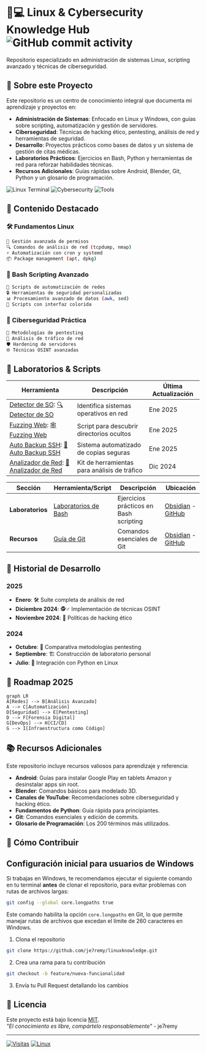 # 🐧💻 Linux & Cybersecurity Knowledge Hub ![GitHub commit activity](https://img.shields.io/github/commit-activity/m/je7remy/linuxknowledge?color=blue&label=Updates)

Repositorio especializado en administración de sistemas Linux, scripting avanzado y técnicas de ciberseguridad.

## 📌 Sobre este Proyecto

Este repositorio es un centro de conocimiento integral que documenta mi aprendizaje y proyectos en:

- **Administración de Sistemas**: Enfocado en Linux y Windows, con guías sobre scripting, automatización y gestión de servidores.
- **Ciberseguridad**: Técnicas de hacking ético, pentesting, análisis de red y herramientas de seguridad.
- **Desarrollo**: Proyectos prácticos como bases de datos y un sistema de gestión de citas médicas.
- **Laboratorios Prácticos**: Ejercicios en Bash, Python y herramientas de red para reforzar habilidades técnicas.
- **Recursos Adicionales**: Guías rápidas sobre Android, Blender, Git, Python y un glosario de programación.

![Linux Terminal](https://img.shields.io/badge/Shell-Bash-4EAA25?logo=gnu-bash&logoColor=white) ![Cybersecurity](https://img.shields.io/badge/Ciberseguridad-Pentesting-red) ![Tools](https://img.shields.io/badge/Herramientas-TCPdump%20|%20Wireshark%20|%20Nmap-orange)

## 🚀 Contenido Destacado

### 🛠️ Fundamentos Linux
```bash
📂 Gestión avanzada de permisos
🔍 Comandos de análisis de red (tcpdump, nmap)
⚡ Automatización con cron y systemd
📦 Package management (apt, dpkg)
```

### 🧠 Bash Scripting Avanzado
```bash
🔄 Scripts de automatización de redes
🔒 Herramientas de seguridad personalizadas
📊 Procesamiento avanzado de datos (awk, sed)
🎨 Scripts con interfaz colorida
```

### 🔐 Ciberseguridad Práctica
```bash
🔎 Metodologías de pentesting
📡 Análisis de tráfico de red
🛡️ Hardening de servidores
🌐 Técnicas OSINT avanzadas
```

## 🧪 Laboratorios & Scripts  

| Herramienta                                                                                                                                                                                                                                                                                                                                                                                                                                                                                                                                                                                                                                                                                    | Descripción                                  | Última Actualización |
| ---------------------------------------------------------------------------------------------------------------------------------------------------------------------------------------------------------------------------------------------------------------------------------------------------------------------------------------------------------------------------------------------------------------------------------------------------------------------------------------------------------------------------------------------------------------------------------------------------------------------------------------------------------------------------------------------- | -------------------------------------------- | -------------------- |
| [Detector de SO](obsidian://open?vault=linuxknowledge&file=01-Sistemas-Operativos%2FLinux%2F1-%20El%20Hacker%20Legendario%20%F0%9F%90%A7%F0%9F%90%8D%20-%20Fundamentos%2C%20Hacking%20y%20Certificaciones%2F1-%20Curso%20de%20Linux%20y%20Bash%20Scripting%2F9-%20Ejercicios%20Pr%C3%A1cticos%2F9-%20Detector%20de%20Sistemas%20Operativos%20%E2%80%93%20PARTE%201): [🔍 Detector de SO](https://github.com/je7remy/linuxknowledge/blob/main/01-Sistemas-Operativos/Linux/1-%20El%20Hacker%20Legendario%20%F0%9F%90%A7%F0%9F%90%8D%20-%20Fundamentos%2C%20Hacking%20y%20Certificaciones/1-%20Curso%20de%20Linux%20y%20Bash%20Scripting/9-%20Ejercicios%20Pr%C3%A1cticos/9-%20Detector%20de%20Sistemas%20Operativos%20%E2%80%93%20PARTE%201.md)                                                                                     | Identifica sistemas operativos en red        | Ene 2025             |
| [Fuzzing Web](obsidian://open?vault=linuxknowledge&file=01-Sistemas-Operativos%2FLinux%2F1-%20El%20Hacker%20Legendario%20%F0%9F%90%A7%F0%9F%90%8D%20-%20Fundamentos%2C%20Hacking%20y%20Certificaciones%2F1-%20Curso%20de%20Linux%20y%20Bash%20Scripting%2F9-%20Ejercicios%20Pr%C3%A1cticos%2F2-%20Bash%20Scripting%20Aplicado%20a%20Ciberseguridad%20%E2%80%93%20Script%20para%20Hacer%20Fuzzing%20Web): [🕸️ Fuzzing Web](https://github.com/je7remy/linuxknowledge/blob/main/01-Sistemas-Operativos/Linux/1-%20El%20Hacker%20Legendario%20%F0%9F%90%A7%F0%9F%90%8D%20-%20Fundamentos%2C%20Hacking%20y%20Certificaciones/1-%20Curso%20de%20Linux%20y%20Bash%20Scripting/9-%20Ejercicios%20Pr%C3%A1cticos/2-%20Bash%20Scripting%20Aplicado%20a%20Ciberseguridad%20%E2%80%93%20Script%20para%20Hacer%20Fuzzing%20Web.md)              | Script para descubrir directorios ocultos    | Ene 2025             |
| [Auto Backup SSH](obsidian://open?vault=linuxknowledge&file=01-Sistemas-Operativos%2FLinux%2F1-%20El%20Hacker%20Legendario%20%F0%9F%90%A7%F0%9F%90%8D%20-%20Fundamentos%2C%20Hacking%20y%20Certificaciones%2F1-%20Curso%20de%20Linux%20y%20Bash%20Scripting%2F8-%20Gesti%C3%B3n%20de%20Servidores%20con%20Scripts%20de%20Bash%2F7-%20Automatizaci%C3%B3n%20de%20Copias%20de%20Seguridad%20en%20Servidor%20SSH): [💾 Auto Backup SSH](https://github.com/je7remy/linuxknowledge/blob/main/01-Sistemas-Operativos/Linux/1-%20El%20Hacker%20Legendario%20%F0%9F%90%A7%F0%9F%90%8D%20-%20Fundamentos%2C%20Hacking%20y%20Certificaciones/1-%20Curso%20de%20Linux%20y%20Bash%20Scripting/8-%20Gesti%C3%B3n%20de%20Servidores%20con%20Scripts%20de%20Bash/7-%20Automatizaci%C3%B3n%20de%20Copias%20de%20Seguridad%20en%20Servidor%20SSH.md) | Sistema automatizado de copias seguras       | Ene 2025             |
| [Analizador de Red](obsidian://open?vault=linuxknowledge&file=01-Sistemas-Operativos%2FLinux%2F1-%20El%20Hacker%20Legendario%20%F0%9F%90%A7%F0%9F%90%8D%20-%20Fundamentos%2C%20Hacking%20y%20Certificaciones%2F1-%20Curso%20de%20Linux%20y%20Bash%20Scripting%2F9-%20Ejercicios%20Pr%C3%A1cticos%2F5-%20An%C3%A1lisis%20de%20la%20Red%20con%20Bash%20%E2%80%93%20PARTE%203): [📡 Analizador de Red](https://github.com/je7remy/linuxknowledge/blob/main/01-Sistemas-Operativos/Linux/1-%20El%20Hacker%20Legendario%20%F0%9F%90%A7%F0%9F%90%8D%20-%20Fundamentos%2C%20Hacking%20y%20Certificaciones/1-%20Curso%20de%20Linux%20y%20Bash%20Scripting/9-%20Ejercicios%20Pr%C3%A1cticos/5-%20An%C3%A1lisis%20de%20la%20Red%20con%20Bash%20%E2%80%93%20PARTE%203.md)                                                                       | Kit de herramientas para análisis de tráfico | Dic 2024             |

| Sección          | Herramienta/Script                                                                                                           | Descripción                            | Ubicación                                                                                                                                                                                                                   |
| ---------------- | ---------------------------------------------------------------------------------------------------------------------------- | -------------------------------------- | --------------------------------------------------------------------------------------------------------------------------------------------------------------------------------------------------------------------------- |
| **Laboratorios** | [Laboratorios de Bash](https://github.com/je7remy/linuxknowledge/blob/main/04-Laboratorios/1-%20Laboratorios%20de%20Bash.md) | Ejercicios prácticos en Bash scripting | [Obsidian](obsidian://open?vault=linuxknowledge&file=04-Laboratorios%2F1-%20Laboratorios%20de%20Bash) - [GitHub](https://github.com/je7remy/linuxknowledge/blob/main/04-Laboratorios/1-%20Laboratorios%20de%20Bash.md) |
| **Recursos**     | [Guía de Git](https://github.com/je7remy/linuxknowledge/blob/main/05-Recursos/git/1-%20Comandos%20Git.md)                    | Comandos esenciales de Git             | [Obsidian](obsidian://open?vault=linuxknowledge&file=05-Recursos%2Fgit%2F1-%20Comandos%20Git) - [GitHub](https://github.com/je7remy/linuxknowledge/blob/main/05-Recursos/git/1-%20Comandos%20Git.md)                  |

## 📅 Historial de Desarrollo

### 2025
- **Enero**: 🛠️ Suite completa de análisis de red
- **Diciembre 2024**: 🕵️♂️ Implementación de técnicas OSINT
- **Noviembre 2024**: 📜 Políticas de hacking ético

### 2024
- **Octubre**: 🔄 Comparativa metodologías pentesting
- **Septiembre**: 🏗️ Construcción de laboratorio personal
- **Julio**: 🐍 Integración con Python en Linux

## 🌟 Roadmap 2025

```mermaid
graph LR
A[Redes] --> B[Análisis Avanzado]
A --> C[Automatización]
D[Seguridad] --> E[Pentesting]
D --> F[Forensia Digital]
G[DevOps] --> H[CI/CD]
G --> I[Infraestructura como Código]
```

## 📚 Recursos Adicionales

Este repositorio incluye recursos valiosos para aprendizaje y referencia:
- **Android**: Guías para instalar Google Play en tablets Amazon y desinstalar apps sin root.
- **Blender**: Comandos básicos para modelado 3D.
- **Canales de YouTube**: Recomendaciones sobre ciberseguridad y hacking ético.
- **Fundamentos de Python**: Guía rápida para principiantes.
- **Git**: Comandos esenciales y edición de commits.
- **Glosario de Programación**: Los 200 términos más utilizados.

## 🤝 Cómo Contribuir

## Configuración inicial para usuarios de Windows

Si trabajas en Windows, te recomendamos ejecutar el siguiente comando en tu terminal **antes** de clonar el repositorio, para evitar problemas con rutas de archivos largas:

```bash
git config --global core.longpaths true
```

Este comando habilita la opción `core.longpaths` en Git, lo que permite manejar rutas de archivos que excedan el límite de 260 caracteres en Windows.

1. Clona el repositorio
```bash
git clone https://github.com/je7remy/linuxknowledge.git
```
2. Crea una rama para tu contribución
```bash
git checkout -b feature/nueva-funcionalidad
```
3. Envía tu Pull Request detallando los cambios

## 📜 Licencia

Este proyecto está bajo licencia [MIT](LICENSE).  
*"El conocimiento es libre, compártelo responsablemente"* - je7remy

---

[![Visitas](https://komarev.com/ghpvc/?username=je7remy&label=Visitas%20al%20Repo&color=blueviolet)](https://github.com/je7remy/linuxknowledge)
[![Linux](https://img.shields.io/badge/Powered%20by-Linux-FCC624?style=flat&logo=linux)](https://www.linux.org/)

